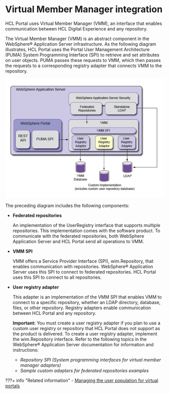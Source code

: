 # Virtual Member Manager integration

HCL Portal uses Virtual Member Manager \(VMM\), an interface that enables communication between HCL Digital Experience and any repository.

The Virtual Member Manager \(VMM\) is an abstract component in the WebSphere® Application Server infrastructure. As the following diagram illustrates, HCL Portal uses the Portal User Management Architecture \(PUMA\) System Programming Interface \(SPI\) to retrieve and set attributes on user objects. PUMA passes these requests to VMM, which then passes the requests to a corresponding registry adapter that connects VMM to the repository.

![Illustration of HCL Portal interaction with Virtual Member Manager. For more information on this graphic, refer to the text in this topic.](../../../../images/vmm_integration.jpg)

The preceding diagram includes the following components:

-   **Federated repositories**

    An implementation of the UserRegistry interface that supports multiple repositories. This implementation comes with the software product. To communicate with the federated repositories, both WebSphere Application Server and HCL Portal send all operations to VMM.

-   **VMM SPI**

    VMM offers a Service Provider Interface \(SPI\), wim.Repository, that enables communication with repositories. WebSphere® Application Server uses this SPI to connect to federated repositories. HCL Portal uses this SPI to connect to all repositories.

-   **User registry adapter**

    This adapter is an implementation of the VMM SPI that enables VMM to connect to a specific repository, whether an LDAP directory, database, files, or other repository. Registry adapters enable communication between HCL Portal and any repository.

    **Important:** You must create a user registry adapter if you plan to use a custom user registry or repository that HCL Portal does not support as the product is delivered. To create a user registry adapter, implement the wim.Repository interface. Refer to the following topics in the WebSphere® Application Server documentation for information and instructions:
    -   *Repository SPI \(System programming interfaces for virtual member manager adapters\)*
    -   *Sample custom adapters for federated repositories examples*


???+ info "Related information"
    - [Managing the user population for virtual portals](../../../../build_sites/virtual_portal/vp_planning/advppln_mgupop.md)

